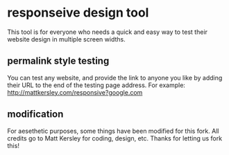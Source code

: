 # responseive design tool
This tool is for everyone who needs a quick and easy way to test their website design in multiple screen widths.

## permalink style testing
You can test any website, and provide the link to anyone you like by adding their URL to the end of the testing page address.
For example:
http://mattkersley.com/responsive?google.com

## modification
For aesethetic purposes, some things have been modified for this fork. All credits go to Matt Kersley for coding, design, etc. Thanks for letting us fork this!